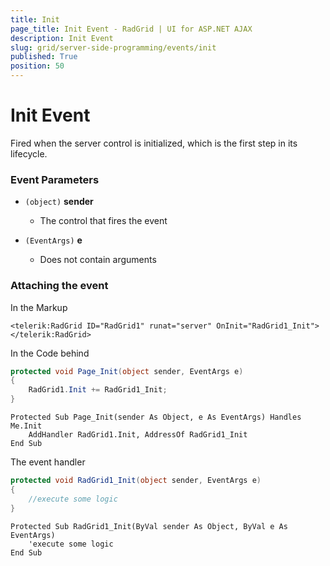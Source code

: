 ```yaml
---
title: Init
page_title: Init Event - RadGrid | UI for ASP.NET AJAX
description: Init Event
slug: grid/server-side-programming/events/init
published: True
position: 50
---
```


# Init Event

Fired when the server control is initialized, which is the first step in its lifecycle.

### Event Parameters

* `(object)` **sender**

    * The control that fires the event

* `(EventArgs)` **e**

    * Does not contain arguments

### Attaching the event

In the Markup

````ASP.NET
<telerik:RadGrid ID="RadGrid1" runat="server" OnInit="RadGrid1_Init">
</telerik:RadGrid>
````

In the Code behind

````C#
protected void Page_Init(object sender, EventArgs e)
{
    RadGrid1.Init += RadGrid1_Init;
}
````
````VB
Protected Sub Page_Init(sender As Object, e As EventArgs) Handles Me.Init
    AddHandler RadGrid1.Init, AddressOf RadGrid1_Init
End Sub
````

The event handler

````C#
protected void RadGrid1_Init(object sender, EventArgs e)
{
    //execute some logic
}
````
````VB
Protected Sub RadGrid1_Init(ByVal sender As Object, ByVal e As EventArgs)
    'execute some logic
End Sub
````

  
